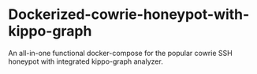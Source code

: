 # Dockerized-cowrie-honeypot-with-kippo-graph
An all-in-one functional docker-compose for the popular cowrie SSH honeypot with integrated kippo-graph analyzer.
